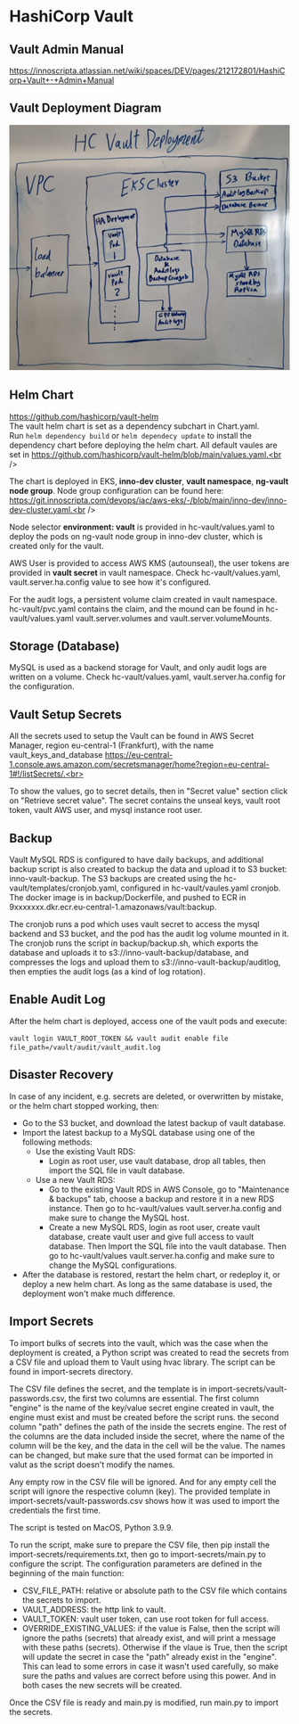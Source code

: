 # HashiCorp Vault

## Vault Admin Manual
https://innoscripta.atlassian.net/wiki/spaces/DEV/pages/212172801/HashiCorp+Vault+-+Admin+Manual

## Vault Deployment Diagram
<p align="center">
  <img src="./deployment-diagram.jpg" width="600" alt="Vault Deployment">
</p>

## Helm Chart
https://github.com/hashicorp/vault-helm<br />
The vault helm chart is set as a dependency subchart in Chart.yaml.<br />
Run `helm dependency build` or `helm dependecy update` to install the dependency chart before deploying the helm chart. All default vaules are set in https://github.com/hashicorp/vault-helm/blob/main/values.yaml.<br />

The chart is deployed in EKS, **inno-dev cluster**, **vault namespace**, **ng-vault node group**. Node group configuration can be found here: https://git.innoscripta.com/devops/iac/aws-eks/-/blob/main/inno-dev/inno-dev-cluster.yaml.<br />

Node selector **environment: vault** is provided in hc-vault/values.yaml to deploy the pods on ng-vault node group in inno-dev cluster, which is created only for the vault.<br />

AWS User is provided to access AWS KMS (autounseal), the user tokens are provided in **vault secret** in vault namespace. Check hc-vault/values.yaml, vault.server.ha.config value to see how it's configured.<br />

For the audit logs, a persistent volume claim created in vault namespace. hc-vault/pvc.yaml contains the claim, and the mound can be found in hc-vault/values.yaml  vault.server.volumes and vault.server.volumeMounts.<br />

## Storage (Database)
MySQL is used as a backend storage for Vault, and only audit logs are written on a volume. Check hc-vault/values.yaml, vault.server.ha.config for the configuration.<br />

## Vault Setup Secrets
All the secrets used to setup the Vault can be found in AWS Secret Manager, region eu-central-1 (Frankfurt), with the name vault_keys_and_database https://eu-central-1.console.aws.amazon.com/secretsmanager/home?region=eu-central-1#!/listSecrets/.<br>

To show the values, go to secret details, then in "Secret value" section click on "Retrieve secret value". The secret contains the unseal keys, vault root token, vault AWS user, and mysql instance root user.<br />

## Backup
Vault MySQL RDS is configured to have daily backups, and additional backup script is also created to backup the data and upload it to S3 bucket: inno-vault-backup. The S3 backups are created using the hc-vault/templates/cronjob.yaml, configured in hc-vault/vaules.yaml cronjob. The docker image is in backup/Dockerfile, and pushed to ECR in 9xxxxxxx.dkr.ecr.eu-central-1.amazonaws/vault:backup.<br />

The cronjob runs a pod which uses vault secret to access the mysql backend and S3 bucket, and the pod has the audit log volume mounted in it. The cronjob runs the script in backup/backup.sh, which exports the database and uploads it to s3://inno-vault-backup/database, and compresses the logs and upload them to s3://inno-vault-backup/auditlog, then empties the audit logs (as a kind of log rotation).<br />

## Enable Audit Log
After the helm chart is deployed, access one of the vault pods and execute:<br />
```
vault login VAULT_ROOT_TOKEN && vault audit enable file file_path=/vault/audit/vault_audit.log
```

## Disaster Recovery
In case of any incident, e.g. secrets are deleted, or overwritten by mistake, or the helm chart stopped working, then:<br />
- Go to the S3 bucket, and download the latest backup of vault database.
- Import the latest backup to a MySQL database using one of the following methods:
  - Use the existing Vault RDS:
    - Login as root user, use vault database, drop all tables, then import the SQL file in vault database.
  - Use a new Vault RDS:
    -  Go to the existing Vault RDS in AWS Console, go to "Maintenance & backups" tab, choose a backup and restore it in a new RDS instance. Then go to hc-vault/values vault.server.ha.config and make sure to change the MySQL host.
    - Create a new MySQL RDS, login as root user, create vault database, create vault user and give full access to vault database. Then Import the SQL file into the vault database. Then go to hc-vault/values vault.server.ha.config and make sure to change the MySQL configurations.
- After the database is restored, restart the helm chart, or redeploy it, or deploy a new helm chart. As long as the same database is used, the deployment won't make much difference.

## Import Secrets
To import bulks of secrets into the vault, which was the case when the deployment is created, a Python script was created to read the secrets from a CSV file and upload them to Vault using hvac library. The script can be found in import-secrets directory.<br />

The CSV file defines the secret, and the template is in import-secrets/vault-passwords.csv, the first two columns are essential. The first column "engine" is the name of the key/value secret engine created in vault, the engine must exist and must be created before the script runs. the second column "path" defines the path of the inside the secrets engine. The rest of the columns are the data included inside the secret, where the name of the column will be the key, and the data in the cell will be the value. The names can be changed, but make sure that the used format can be imported in valut as the script doesn't modify the names.<br />

Any empty row in the CSV file will be ignored. And for any empty cell the script will ignore the respective column (key). The provided template in import-secrets/vault-passwords.csv shows how it was used to import the credentials the first time.<br />

The script is tested on MacOS, Python 3.9.9.<br />

To run the script, make sure to prepare the CSV file, then pip install the import-secrets/requirements.txt, then go to import-secrets/main.py to configure the script. The configuration parameters are defined in the beginning of the main function:<br />
- CSV_FILE_PATH: relative or absolute path to the CSV file which contains the secrets to import.
- VAULT_ADDRESS: the http link to vault.
- VAULT_TOKEN: vault user token, can use root token for full access.
- OVERRIDE_EXISTING_VALUES: if the value is False, then the script will ignore the paths (secrets) that already exist, and will print a message with these paths (secrets). Otherwise if the vlaue is True, then the script will update the secret in case the "path" already exist in the "engine". This can lead to some errors in case it wasn't used carefully, so make sure the paths and values are correct before using this power. And in both cases the new secrets will be created.<br />

Once the CSV file is ready and main.py is modified, run main.py to import the secrets.<br />
